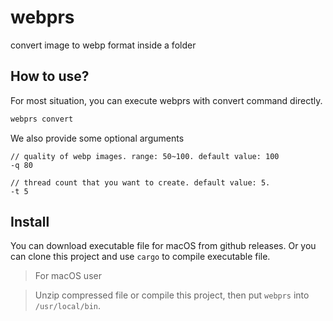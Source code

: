 # webprs
convert image to webp format inside a folder

## How to use?
For most situation, you can execute webprs with convert command directly. 
```bash
webprs convert
```
We also provide some optional arguments
```
// quality of webp images. range: 50~100. default value: 100
-q 80

// thread count that you want to create. default value: 5.
-t 5
```

## Install
You can download executable file for macOS from github releases.
Or you can clone this project and use `cargo` to compile executable file.

> For macOS user

> Unzip compressed file or compile this project, then put `webprs` into `/usr/local/bin`.
